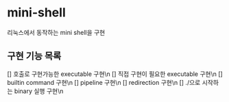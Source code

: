 # mini-shell
리눅스에서 동작하는 mini shell을 구현

## 구현 기능 목록
[] 호출로 구현가능한 executable 구현\n
[] 직접 구현이 필요한 executable 구현\n
[] builtin command 구현\n
[] pipeline 구현\n
[] redirection 구현\n
[] ./으로 시작하는 binary 실행 구현\n
